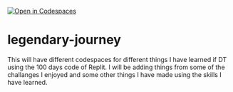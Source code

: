 [![Open in Codespaces](https://classroom.github.com/assets/launch-codespace-2972f46106e565e64193e422d61a12cf1da4916b45550586e14ef0a7c637dd04.svg)](https://classroom.github.com/open-in-codespaces?assignment_repo_id=15563316)
# legendary-journey

This will have different codespaces for different things I have learned if DT using the 100 days code of Replit.
I will be adding things from some of the challanges I enjoyed and some other things I have made using the skills I have learned.
